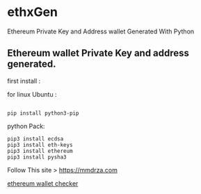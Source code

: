 # ethxGen
Ethereum Private Key and Address wallet Generated With Python

## Ethereum wallet Private Key and address generated.

first install :


for linux Ubuntu :

```

pip install python3-pip
```
python Pack:
```
pip3 install ecdsa
pip3 install eth-keys
pip3 install ethereum
pip3 install pysha3
````

Follow This site > https://mmdrza.com

[ethereum wallet checker](https://raw.githubusercontent.com/Pymmdrza/ethxGen/main/Screenshot%202022-01-29%20012918.jpg)
